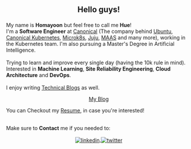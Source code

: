 
<h2><p align="center">Hello guys!</h2></p>  

My name is <b>Homayoon</b> but feel free to call me **Hue**! <br/>
I'm a <b>Software Engineer</b> at [Canonical](https://canonical.com) (The company behind [Ubuntu][ubuntu], [Canonical Kubernetes][ck8s], [Microk8s][microk8s], [Juju][juju], [MAAS][maas] and many more), working in the Kubernetes team. I'm also pursuing a Master's Degree in Artificial Intelligence.<br/><br/>
Trying to learn and improve every single day (having the 10k rule in mind).<br/>
Interested in  <b>Machine Learning</b>, <b>Site Reliability Engineering</b>, <b>Cloud Architecture</b> and <b>DevOps</b>.<br><br>
I enjoy writing <a href="https://homayoon.blog/blogs/">Technical Blogs</a> as well.
<br/>
</p>
</div>
<div>
  <p align="center">
<a href="https://homayoon.blog">
My Blog
</a>
</p>
<p>
You can Checkout my <a href="https://homayoon.blog/resume/">Resume</a>, in case you're interested!
</p>
<br/>
Make sure to <b>Contact</b> me if you needed to:


<p align="center">
<a href="https://www.linkedin.com/in/homayoon-alimohammadi/">
<img align="center" alt="linkedin" src="https://img.shields.io/badge/LinkedIn-0A66C2?style=for-the-badge&logo=linkedin&logoColor=white">
</a>
<a href="https://twitter.com/homayoonalm">
<img align="center" alt="twitter" src="https://img.shields.io/badge/Twitter-1DA1F2?style=for-the-badge&logo=Twitter&logoColor=white">
</a>
</p>
<br/>

[ck8s]: https://ubuntu.com/kubernetes
[ubuntu]: https://ubuntu.com/
[juju]: https://juju.is/
[maas]: https://maas.io
[microk8s]: https://microk8s.io/
